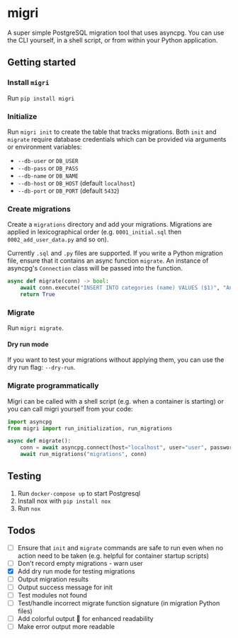 # migri
A super simple PostgreSQL migration tool that uses asyncpg. You can use the CLI yourself,
in a shell script, or from within your Python application.

## Getting started
### Install `migri`
Run `pip install migri`

### Initialize
Run `migri init` to create the table that tracks migrations. Both `init` and `migrate` 
require database credentials which can be provided via arguments or environment variables:
- `--db-user` or `DB_USER`
- `--db-pass` or `DB_PASS`
- `--db-name` or `DB_NAME`
- `--db-host` or `DB_HOST` (default `localhost`)
- `--db-port` or `DB_PORT` (default `5432`)

### Create migrations
Create a `migrations` directory and add your migrations. Migrations are applied in 
lexicographical order (e.g. `0001_initial.sql` then `0002_add_user_data.py` and so on).

Currently `.sql` and `.py` files are supported. If you write a Python migration file, 
ensure that it contains an async function `migrate`. An instance of asyncpg's `Connection`
class will be passed into the function.

```python
async def migrate(conn) -> bool:
    await conn.execute("INSERT INTO categories (name) VALUES ($1)", "Animals")
    return True
```

### Migrate
Run `migri migrate`.

#### Dry run mode
If you want to test your migrations without applying them, you can use the dry run
flag: `--dry-run`.

### Migrate programmatically
Migri can be called with a shell script (e.g. when a container is starting) or you can
call migri yourself from your code:

```python
import asyncpg
from migri import run_initialization, run_migrations

async def migrate():
    conn = await asyncpg.connect(host="localhost", user="user", password="pass", database="sampledb")
    await run_migrations("migrations", conn)
```

## Testing
1. Run `docker-compose up` to start Postgresql
2. Install nox with `pip install nox`
3. Run `nox`

## Todos
- [ ] Ensure that `init` and `migrate` commands are safe to run even when no action need to be taken
  (e.g. helpful for container startup scripts)
- [ ] Don't record empty migrations - warn user
- [x] Add dry run mode for testing migrations
- [ ] Output migration results
- [ ] Output success message for init
- [ ] Test modules not found
- [ ] Test/handle incorrect migrate function signature (in migration Python files)
- [ ] Add colorful output 🍭 for enhanced readability
- [ ] Make error output more readable
